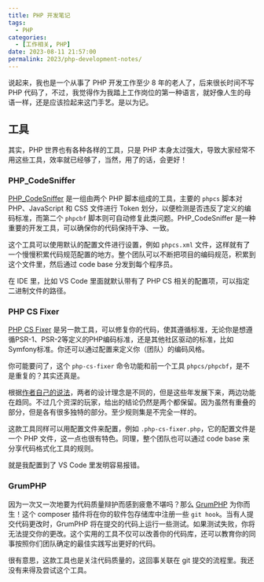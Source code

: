 ```yaml
---
title: PHP 开发笔记
tags:
  - PHP
categories:
  - [工作相关, PHP]
date: 2023-08-11 21:57:00
permalink: 2023/php-development-notes/
---
```


说起来，我也是一个从事了 PHP 开发工作至少 8 年的老人了，后来很长时间不写 PHP 代码了，不过，我觉得作为我踏上工作岗位的第一种语言，就好像人生的母语一样，还是应该捡起来这门手艺。是以为记。

## 工具

其实，PHP 世界也有各种各样的工具，只是 PHP 本身太过强大，导致大家经常不用这些工具，效率就已经够了，当然，用了的话，会更好！

### PHP_CodeSniffer

[PHP_CodeSniffer](https://github.com/squizlabs/PHP_CodeSniffer) 是一组由两个 PHP 脚本组成的工具，主要的 `phpcs` 脚本对 PHP、JavaScript 和 CSS 文件进行 Token 划分，以便检测是否违反了定义的编码标准，而第二个 `phpcbf` 脚本则可自动修复此类问题。PHP_CodeSniffer 是一种重要的开发工具，可以确保你的代码保持干净、一致。

这个工具可以使用默认的配置文件进行设置，例如 `phpcs.xml` 文件，这样就有了一个慢慢积累代码规范配置的地方。整个团队可以不断把项目的编码规范，积累到这个文件里，然后通过 code base 分发到每个程序员。

在 IDE 里，比如 VS Code 里面就默认带有了 PHP CS 相关的配置项，可以指定二进制文件的路径。

### PHP CS Fixer

[PHP CS Fixer](https://github.com/PHP-CS-Fixer/PHP-CS-Fixer) 是另一款工具，可以修复你的代码，使其遵循标准，无论你是想遵循PSR-1、PSR-2等定义的PHP编码标准，还是其他社区驱动的标准，比如Symfony标准。你还可以通过配置来定义你（团队）的编码风格。

你可能要问了，这个 `php-cs-fixer` 命令功能和前一个工具 `phpcs/phpcbf`，是不是重复的？其实还真是。

根据[作者自己的说法](https://github.com/PHP-CS-Fixer/PHP-CS-Fixer/issues/3459)，两者的设计理念是不同的，但是这些年发展下来，两边功能在趋同。不过几个资深的玩家，给出的结论仍然是两个都保留。因为虽然有重叠的部分，但是各有很多独特的部分。至少规则集是不完全一样的。

这款工具同样可以用配置文件来配置，例如 `.php-cs-fixer.php`，它的配置文件是一个 PHP 文件，这一点也很有特色。同理，整个团队也可以通过 code base 来分享代码格式化工具的规则。

就是我配置到了 VS Code 里发明容易报错。

### GrumPHP

因为一次又一次地要为代码质量辩护而感到疲惫不堪吗？那么 [GrumPHP](https://github.com/phpro/grumphp) 为你而生！这个 composer 插件将在你的软件包存储库中注册一些 `git hook`。当有人提交代码更改时，GrumPHP 将在提交的代码上运行一些测试。如果测试失败，你将无法提交你的更改。这个实用的工具不仅可以改善你的代码库，还可以教育你的同事按照你们团队确定的最佳实践写出更好的代码。

很有意思，这款工具也是关注代码质量的，这回事关联在 git 提交的流程里。我还没有来得及尝试这个工具。
